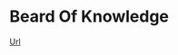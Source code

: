 # Beard Of Knowledge

[Url](https://i0.wp.com/bigdatabeard.com/wp-content/uploads/2017/06/image001.png?fit=304%2C500&ssl=1)